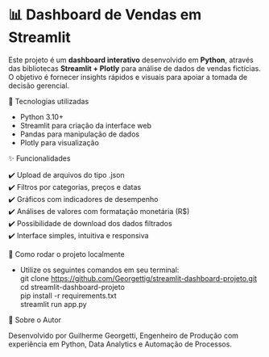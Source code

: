 # 📊 Dashboard de Vendas em Streamlit

Este projeto é um **dashboard interativo** desenvolvido em **Python**, através das bibliotecas **Streamlit + Plotly** para análise de dados de vendas fictícias.
O objetivo é fornecer insights rápidos e visuais para apoiar a tomada de decisão gerencial.  

🚀 Tecnologias utilizadas

- Python 3.10+  
- Streamlit para criação da interface web  
- Pandas para manipulação de dados  
- Plotly para visualização    

✨ Funcionalidades

✔️ Upload de arquivos do tipo .json  
✔️ Filtros por categorias, preços e datas  
✔️ Gráficos com indicadores de desempenho  
✔️ Análises de valores com formatação monetária (R$)  
✔️ Possibilidade de download dos dados filtrados  
✔️ Interface simples, intuitiva e responsiva  

🔧 Como rodar o projeto localmente

- Utilize os seguintes comandos em seu terminal:  
git clone https://github.com/Georgettig/streamlit-dashboard-projeto.git  
cd streamlit-dashboard-projeto  
pip install -r requirements.txt  
streamlit run app.py  
  
📌 Sobre o Autor

Desenvolvido por Guilherme Georgetti, Engenheiro de Produção com experiência em Python, Data Analytics e Automação de Processos.
